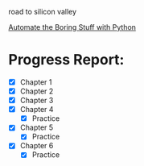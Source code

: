 road to silicon valley 


[Automate the Boring Stuff with Python](https://automatetheboringstuff.com/)


# Progress Report:

- [x] Chapter 1
- [x] Chapter 2
- [x] Chapter 3
- [x] Chapter 4
  - [x] Practice
- [x] Chapter 5
  - [x] Practice 
- [x] Chapter 6
  - [x] Practice 
